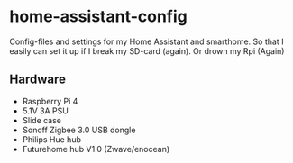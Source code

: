 # home-assistant-config

Config-files and settings for my Home Assistant and smarthome. So that I easily can set it up if I break my SD-card (again). Or drown my Rpi (Again)

## Hardware
- Raspberry Pi 4
- 5.1V 3A PSU
- Slide case
- Sonoff Zigbee 3.0 USB dongle
- Philips Hue hub
- Futurehome hub V1.0 (Zwave/enocean)
